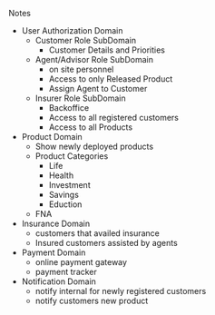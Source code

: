 Notes
- User Authorization Domain
  - Customer Role SubDomain
    - Customer Details and Priorities
  - Agent/Advisor Role SubDomain
    - on site personnel
    - Access to only Released Product
    - Assign Agent to Customer
  - Insurer Role SubDomain
    - Backoffice
    - Access to all registered customers
    - Access to all Products
- Product Domain
  - Show newly deployed products
  - Product Categories
    - Life
    - Health
    - Investment
    - Savings
    - Eduction
  - FNA
- Insurance Domain
  - customers that availed insurance
  - Insured customers assisted by agents
- Payment Domain
  - online payment gateway
  - payment tracker
- Notification Domain
  - notify internal for newly registered customers
  - notify customers new product